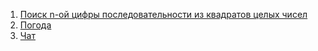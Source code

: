 1. [Поиск n-ой цифры последовательности из квадратов целых чисел](https://replit.com/@PolinaLazebniko/WindingRoughApi-1#main.py)
2. [Погода](https://replit.com/@PolinaLazebniko/weatherlab2#main.py)
3. [Чат](https://github.com/polinalazebnikova/prog_sem5/tree/main/%D1%87%D0%B0%D1%82)
